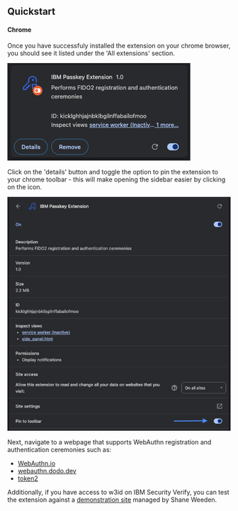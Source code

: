 ## Quickstart

#### Chrome

Once you have successfuly installed the extension on your chrome browser, you should see it listed under the 'All extensions' section.

![alt text](all_extensions.png "Title")

Click on the 'details' button and toggle the option to pin the extension to your chrome toolbar - this will make opening the sidebar easier by clicking on the icon.

![alt text](pin_toolbar.png "Title")

Next, navigate to a webpage that supports WebAuthn registration and authentication ceremonies such as:

- [WebAuthn.io](https://webauthn.io/)
- [webauthn.dodo.dev](https://webauthn.dodo.dev/passwordless)
- [token2](https://www.token2.com/tools/fido2-demo)

Additionally, if you have access to w3id on IBM Security Verify, you can test the extension against a [demonstration site](https://fidointerop.securitypoc.com/) managed by Shane Weeden.
